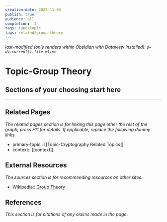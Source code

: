 ```yaml
---
creation-date: 2022-11-03
publish: true
audience: all
completion: .1
tags: type/topic
tags: related/group-theory
---
```

*last-modified (only renders within Obsidian with Dataview installed): `$= dv.current().file.mtime`*
# Topic-Group Theory

## Sections of your choosing start here

---
## Related Pages
*The related pages section is for linking this page other the rest of the graph, press F11 for details. If applicable, replace the following dummy links.*
- primary-topic:: [[Topic-Cryptography Related Topics]]
- context:: \[\[context\]\]

## External Resources
*The sources section is for recommending resources on other sites*.
- Wikipedia:: [Group Theory](https://en.wikipedia.org/wiki/Group_theory)

## References
*This section is for citations of any claims made in the page*.